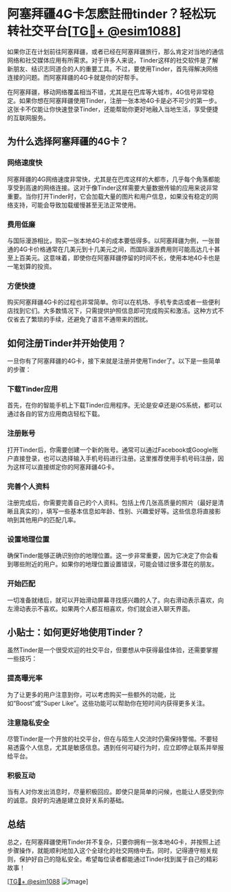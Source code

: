 # 阿塞拜疆4G卡怎麽註冊tinder？轻松玩转社交平台[[TG💪+ @esim1088](https://t.me/s/esim1088)]

如果你正在计划前往阿塞拜疆，或者已经在阿塞拜疆旅行，那么肯定对当地的通信网络和社交媒体应用有所需求。对于许多人来说，Tinder这样的社交软件是了解新朋友、结识志同道合的人的重要工具。不过，要使用Tinder，首先得解决网络连接的问题。而阿塞拜疆的4G卡就是你的好帮手。

在阿塞拜疆，移动网络覆盖相当不错，尤其是在巴库等大城市，4G信号非常稳定。如果你想在阿塞拜疆使用Tinder，注册一张本地4G卡是必不可少的第一步。这张卡不仅能让你快速登录Tinder，还能帮助你更好地融入当地生活，享受便捷的互联网服务。

## 为什么选择阿塞拜疆的4G卡？

### 网络速度快

阿塞拜疆的4G网络速度非常快，尤其是在巴库这样的大都市，几乎每个角落都能享受到高速的网络连接。这对于像Tinder这样需要大量数据传输的应用来说非常重要。当你打开Tinder时，它会加载大量的图片和用户信息，如果没有稳定的网络支持，可能会导致加载缓慢甚至无法正常使用。

### 费用低廉

与国际漫游相比，购买一张本地4G卡的成本要低得多。以阿塞拜疆为例，一张普通的4G卡价格通常在几美元到十几美元之间，而国际漫游费用则可能高达几十甚至上百美元。这意味着，即使你在阿塞拜疆停留的时间不长，使用本地4G卡也是一笔划算的投资。

### 方便快捷

购买阿塞拜疆4G卡的过程也非常简单。你可以在机场、手机专卖店或者一些便利店找到它们。大多数情况下，只需提供护照信息即可完成购买和激活。这种方式不仅省去了繁琐的手续，还避免了语言不通带来的困扰。

## 如何注册Tinder并开始使用？

一旦你有了阿塞拜疆的4G卡，接下来就是注册并使用Tinder了。以下是一些简单的步骤：

### 下载Tinder应用

首先，在你的智能手机上下载Tinder应用程序。无论是安卓还是iOS系统，都可以通过各自的官方应用商店轻松下载。

### 注册账号

打开Tinder后，你需要创建一个新的账号。通常可以通过Facebook或Google账户直接登录，也可以选择输入手机号码进行注册。这里推荐使用手机号码注册，因为这样可以直接绑定你的阿塞拜疆4G卡。

### 完善个人资料

注册完成后，你需要完善自己的个人资料。包括上传几张高质量的照片（最好是清晰且真实的），填写一些基本信息如年龄、性别、兴趣爱好等。这些信息将直接影响到其他用户的匹配几率。

### 设置地理位置

确保Tinder能够正确识别你的地理位置。这一步非常重要，因为它决定了你会看到哪些附近的用户。如果你的地理位置设置错误，可能会错过很多潜在的朋友。

### 开始匹配

一切准备就绪后，就可以开始滑动屏幕寻找感兴趣的人了。向右滑动表示喜欢，向左滑动表示不喜欢。如果两个人都互相喜欢，你们就会进入聊天界面。

## 小贴士：如何更好地使用Tinder？

虽然Tinder是一个很受欢迎的社交平台，但要想从中获得最佳体验，还需要掌握一些技巧：

### 提高曝光率

为了让更多的用户注意到你，可以考虑购买一些额外的功能，比如“Boost”或“Super Like”。这些功能可以帮助你在短时间内获得更多关注。

### 注意隐私安全

尽管Tinder是一个开放的社交平台，但在与陌生人交流时仍需保持警惕。不要轻易透露个人信息，尤其是敏感信息。遇到任何可疑行为时，应立即停止联系并举报给平台。

### 积极互动

当有人对你发出消息时，尽量积极回应。即使只是简单的问候，也能让人感受到你的诚意。良好的沟通是建立良好关系的基础。

## 总结

总之，在阿塞拜疆使用Tinder并不复杂，只要你拥有一张本地4G卡，并按照上述步骤操作，就能顺利地加入这个全球化的社交网络中去。同时，记得遵守相关规则，保护好自己的隐私安全。希望每位读者都能通过Tinder找到属于自己的精彩故事！

[[TG💪+ @esim1088](https://t.me/s/esim1088) ![Image](https://i.postimg.cc/4NQfJmqS/Snipaste-2025-05-13-00-14-12.png)]